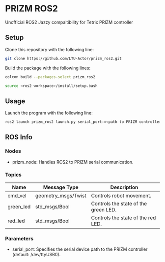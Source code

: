 # PRIZM ROS2
Unofficial ROS2 Jazzy compaitibility for Tetrix PRIZM controller

## Setup

Clone this repository with the following line:
``` bash
git clone https://github.com/LTU-Actor/prizm_ros2.git
```
Build the package with the following lines:
``` bash
colcon build --packages-select prizm_ros2
```
``` bash
source <ros2 workspace>/install/setup.bash
```


## Usage

Launch the program with the following line:
``` bash
ros2 launch prizm_ros2 launch.py serial_port:=<path to PRIZM controller>
```

## ROS Info
### Nodes
- prizm_node: Handles ROS2 to PRIZM serial communication.

### Topics
Name | Message Type | Description
-----|--------------|--------------
cmd_vel | geometry_msgs/Twist | Controls robot movement.
green_led | std_msgs/Bool | Controls the state of the green LED.
red_led | std_msgs/Bool | Controls the state of the red LED.

### Parameters
- serial_port: Specifies the serial device path to the PRIZM controller (default: /dev/ttyUSB0).
